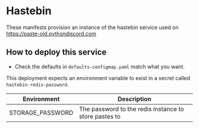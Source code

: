 # Hastebin
These manifests provision an instance of the hastebin service used on https://paste-old.pythondiscord.com

## How to deploy this service
- Check the defaults in `defaults-configmap.yaml` match what you want.

This deployment expects an environment variable to exist in a secret called `hastebin-redis-password`.

| Environment      | Description                                           |
|------------------|-------------------------------------------------------|
| STORAGE_PASSWORD | The password to the redis instance to store pastes to |